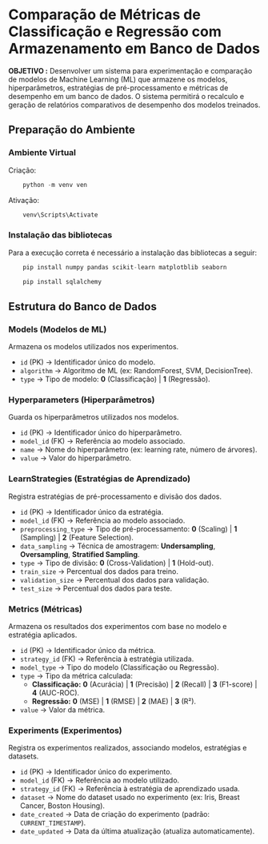# Comparação de Métricas de Classificação e Regressão com Armazenamento em Banco de Dados

**OBJETIVO :** Desenvolver um sistema para experimentação e comparação de modelos de Machine Learning (ML) que armazene os modelos, hiperparâmetros, estratégias de pré-processamento e métricas de desempenho em um banco de dados. O sistema permitirá o recalculo e geração de relatórios comparativos de desempenho dos modelos treinados.

## Preparação do Ambiente

### Ambiente Virtual
Criação:
```python
    python -m venv ven
```
Ativação:
```python
    venv\Scripts\Activate
```

### Instalação das bibliotecas 
Para a execução correta é necessário a instalação das bibliotecas a seguir:

```python
    pip install numpy pandas scikit-learn matplotblib seaborn
```

```python
    pip install sqlalchemy
```

## Estrutura do Banco de Dados  

### Models (Modelos de ML)  
Armazena os modelos utilizados nos experimentos.  
- `id` (PK) → Identificador único do modelo.  
- `algorithm` → Algoritmo de ML (ex: RandomForest, SVM, DecisionTree).  
- `type` → Tipo de modelo: **0** (Classificação) | **1** (Regressão).  

### Hyperparameters (Hiperparâmetros)  
Guarda os hiperparâmetros utilizados nos modelos.  
- `id` (PK) → Identificador único do hiperparâmetro.  
- `model_id` (FK) → Referência ao modelo associado.  
- `name` → Nome do hiperparâmetro (ex: learning rate, número de árvores).  
- `value` → Valor do hiperparâmetro.  

### LearnStrategies (Estratégias de Aprendizado)  
Registra estratégias de pré-processamento e divisão dos dados.  
- `id` (PK) → Identificador único da estratégia.  
- `model_id` (FK) → Referência ao modelo associado.  
- `preprocessing_type` → Tipo de pré-processamento: **0** (Scaling) | **1** (Sampling) | **2** (Feature Selection).  
- `data_sampling` → Técnica de amostragem: **Undersampling**, **Oversampling**, **Stratified Sampling**.  
- `type` → Tipo de divisão: **0** (Cross-Validation) | **1** (Hold-out).  
- `train_size` → Percentual dos dados para treino.  
- `validation_size` → Percentual dos dados para validação.  
- `test_size` → Percentual dos dados para teste.  

### Metrics (Métricas)  
Armazena os resultados dos experimentos com base no modelo e estratégia aplicados.  
- `id` (PK) → Identificador único da métrica.  
- `strategy_id` (FK) → Referência à estratégia utilizada.  
- `model_type` → Tipo do modelo (Classificação ou Regressão).  
- `type` → Tipo da métrica calculada:  
  - **Classificação:** **0** (Acurácia) | **1** (Precisão) | **2** (Recall) | **3** (F1-score) | **4** (AUC-ROC).  
  - **Regressão:** **0** (MSE) | **1** (RMSE) | **2** (MAE) | **3** (R²).  
- `value` → Valor da métrica.  

### Experiments (Experimentos)  
Registra os experimentos realizados, associando modelos, estratégias e datasets.  
- `id` (PK) → Identificador único do experimento.  
- `model_id` (FK) → Referência ao modelo utilizado.  
- `strategy_id` (FK) → Referência à estratégia de aprendizado usada.  
- `dataset` → Nome do dataset usado no experimento (ex: Iris, Breast Cancer, Boston Housing).  
- `date_created` → Data de criação do experimento (padrão: `CURRENT_TIMESTAMP`).  
- `date_updated` → Data da última atualização (atualiza automaticamente).  

